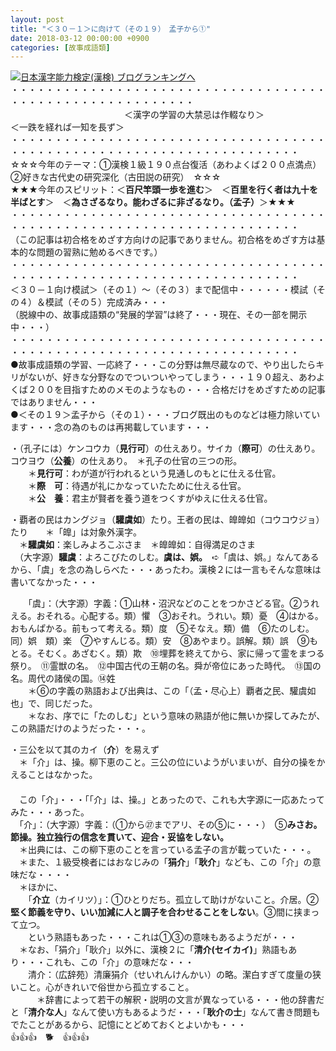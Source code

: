 ```yaml
---
layout: post
title: "＜３０－１＞に向けて（その１９）　孟子から①"
date: 2018-03-12 00:00:00 +0900
categories: [故事成語類]
---
```


[![](/syuusyuu9701/assets/images/＜３０－１＞に向けて（その１９）-孟子から①-br_c_3028_1.gif)](http://blog.with2.net/link.php?1659096:3028 "日本漢字能力検定(漢検) ブログランキングへ")[日本漢字能力検定(漢検) ブログランキングへ](http://blog.with2.net/link.php?1659096:3028)  
・・・・・・・・・・・・・・・・・・・・・・・・・・・・・・・・・・・・・・・・・・・・・・・・・・・・・・・・・  
　　　　　　　　　　　　　＜漢字の学習の大禁忌は作輟なり＞　　　　　　　　　＜一跌を経れば一知を長ず＞  
・・・・・・・・・・・・・・・・・・・・・・・・・・・・・・・・・・・・・・・・・・・・・・・・・・・・・・・・・・・・・・・・・・・・・  
☆☆☆今年のテーマ：①漢検１級１９０点台復活（あわよくば２００点満点）　②好きな古代史の研究深化（古田説の研究）　☆☆☆  
★★★今年のスピリット：＜**百尺竿頭一歩を進む**＞　＜**百里を行く者は九十を半ばとす**＞　＜**為さざるなり。能わざるに非ざるなり。（孟子）**＞★★★  
・・・・・・・・・・・・・・・・・・・・・・・・・・・・・・・・・・・・・・・・・・・・・・・・・・・・・・・・・・・・・・・・・・・・・  
（この記事は初合格をめざす方向けの記事でありません。初合格をめざす方は基本的な問題の習熟に勉めるべきです。）  
・・・・・・・・・・・・・・・・・・・・・・・・・・・・・・・・・・・・・・・・・・・・・・・・・・・・・・・・・・・・・・・・・・・・・  
＜３０－１向け模試＞（その１）～（その３）まで配信中・・・・・・模試（その４）＆模試（その５）完成済み・・・  
（脱線中の、故事成語類の“発展的学習”は終了・・・現在、その一部を開示中・・・）  
・・・・・・・・・・・・・・・・・・・・・・・・・・・・・・・・・・・・・・・・・・・・・・・・・・・・・・・・・・・・・・・・・・・・・  
●故事成語類の学習、一応終了・・・この分野は無尽蔵なので、やり出したらキリがないが、好きな分野なのでついついやってしまう・・・１９０超え、あわよくば２００を目指すためのメモのようなもの・・・合格だけをめざすための記事ではありません・・・  
●＜その１９＞孟子から（その１）・・・ブログ既出のものなどは極力除いています・・・念の為のものは再掲載しています・・・  
  
・（孔子には）ケンコウカ（**見行可**）の仕えあり。サイカ（**際可**）の仕えあり。コウヨウ（**公養**）の仕えあり。　＊孔子の仕官の三つの形。  
　　＊**見行可**：わが道が行われるという見通しのもとに仕える仕官。  
　　＊**際　可**：待遇が礼にかなっていたために仕える仕官。  
　　＊**公　養**：君主が賢者を養う道をつくすがゆえに仕える仕官。  
  
・覇者の民はカングジョ（**驩虞如**）たり。王者の民は、皥皥如（コウコウジョ）たり　　＊「皥」は対象外漢字。  
　＊**驩虞如**：楽しみよろこぶさま　＊皥皥如：自得満足のさま  
　（大字源）**驩虞**：よろこびたのしむ。**虞は、娯。**　➪「虞は、娯。」なんてあるから、「虞」を念の為しらべた・・・あったわ。漢検２には一言もそんな意味は書いてなかった・・・  
  
　　「虞」：（大字源）字義：①山林・沼沢などのことをつかさどる官。②うれえる。おそれる。心配する。類）懼　③おそれ。うれい。類）憂　④はかる。おもんぱかる。前もって考える。類）度　⑤そなえ。類）備　⑥たのしむ。同）娯　類）楽　⑦やすんじる。類）安　⑧あやまり。誤解。類）誤　⑨もとる。そむく。あざむく。類）欺　⑩埋葬を終えてから、家に帰って霊をまつる祭り。　⑪霊獣の名。　⑫中国古代の王朝の名。舜が帝位にあった時代。　⑬国の名。周代の諸侯の国。⑭姓　　  
　　＊⑥の字義の熟語および出典は、この「（孟・尽心上）覇者之民、驩虞如也」で、同じだった。  
　　＊なお、序でに「たのしむ」という意味の熟語が他に無いか探してみたが、この熟語だけのようだった・・・。  
  
・三公を以て其のカイ（**介**）を易えず　　  
　＊「介」は、操。柳下恵のこと。三公の位にいようがいまいが、自分の操をかえることはなかった。  
　  
　この「介」・・・「「介」は、操。」とあったので、これも大字源に一応あたってみた・・・あった。  
　「介」：（大字源）字義：（①から㉗までアリ、その⑤に・・・）　⑤**みさお。節操。独立独行の信念を貫いて、迎合・妥協をしない。**  
　＊出典には、この柳下恵のことを言っている孟子の言が載っていた・・・。  
　＊また、１級受検者にはおなじみの「**狷介**」「**耿介**」なども、この「介」の意味だな・・・・  
　＊ほかに、  
　　「**介立**（カイリツ）」：①ひとりだち。孤立して助けがないこと。介居。②**堅く節義を守り、いい加減に人と調子を合わせることをしない**。③間に挟まって立つ。  
　　という熟語もあった・・・これは①③の意味もあるようだが・・・  
　＊なお、「狷介」「耿介」以外に、漢検２に「**清介(セイカイ)**」熟語もあり・・・これも、この「介」の意味だな・・・  
　　清介：（広辞苑）清廉狷介（せいれんけんかい）の略。潔白すぎて度量の狭いこと。心がきれいで俗世から孤立すること。  
　　　＊辞書によって若干の解釈・説明の文言が異なっている・・・他の辞書だと「**清介な人**」なんて使い方もあるようだ・・・「**耿介の士**」なんて書き問題もでたことがあるから、記憶にとどめておくとよいかも・・・  
👍👍👍　🐕　👍👍👍